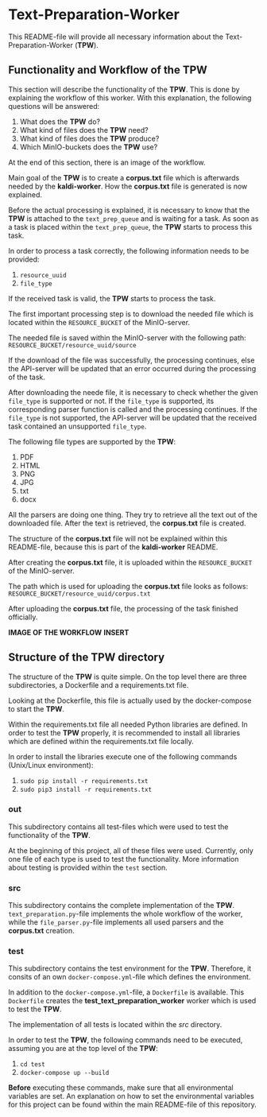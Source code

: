 # Text-Preparation-Worker

This README-file will provide all necessary information about the Text-Preparation-Worker (**TPW**).

## Functionality and Workflow of the TPW

This section will describe the functionality of the **TPW**. This is done by explaining the workflow of this worker. With this explanation, the following questions will be answered:

1. What does the **TPW** do?
2. What kind of files does the **TPW** need?
3. What kind of files does the **TPW** produce?
4. Which MinIO-buckets does the **TPW** use?

At the end of this section, there is an image of the workflow.

Main goal of the **TPW** is to create a **corpus.txt** file which is afterwards needed by the **kaldi-worker**. How the **corpus.txt** file is generated is now explained.

Before the actual processing is explained, it is necessary to know that the **TPW** is attached to the `text_prep_queue` and is waiting for a task. As soon as a task is placed within the `text_prep_queue`, the **TPW** starts to process this task.

In order to process a task correctly, the following information needs to be provided:

1. `resource_uuid`
2. `file_type`

If the received task is valid, the **TPW** starts to process the task.

The first important processing step is to download the needed file which is located within the `RESOURCE_BUCKET` of the MinIO-server.

The needed file is saved within the MinIO-server with the following path: `RESOURCE_BUCKET/resource_uuid/source`

If the download of the file was successfully, the processing continues, else the API-server will be updated that an error occurred during the processing of the task.

After downloading the neede file, it is necessary to check whether the given `file_type` is supported or not. If the `file_type` is supported, its corresponding parser function is called and the processing continues. If the `file_type` is not supported, the API-server will be updated that the received task contained an unsupported `file_type`.

The following file types are supported by the **TPW**:

1. PDF
2. HTML
3. PNG
4. JPG
5. txt
6. docx

All the parsers are doing one thing. They try to retrieve all the text out of the downloaded file. After the text is retrieved, the **corpus.txt** file is created.

The structure of the **corpus.txt** file will not be explained within this README-file, because this is part of the **kaldi-worker** README.

After creating the **corpus.txt** file, it is uploaded within the `RESOURCE_BUCKET` of the MinIO-server.

The path which is used for uploading the **corpus.txt** file looks as follows:
`RESOURCE_BUCKET/resource_uuid/corpus.txt`

After uploading the **corpus.txt** file, the processing of the task finished officially.

**IMAGE OF THE WORKFLOW**
**INSERT**

## Structure of the TPW directory

The structure of the **TPW** is quite simple. On the top level there are three subdirectories, a Dockerfile and a requirements.txt file.

Looking at the Dockerfile, this file is actually used by the docker-compose to start the **TPW**.

Within the requirements.txt file all needed Python libraries are defined. In order to test the **TPW** properly, it is recommended to install all libraries which are defined within the requirements.txt file locally.

In order to install the libraries execute one of the following commands (Unix/Linux environment):

1. `sudo pip install -r requirements.txt`
2. `sudo pip3 install -r requirements.txt`

### out

This subdirectory contains all test-files which were used to test the functionality of the **TPW**.

At the beginning of this project, all of these files were used. Currently, only one file of each type is used to test the functionality. More information about testing is provided within the `test` section.

### src

This subdirectory contains the complete implementation of the **TPW**. `text_preparation.py`-file implements the whole workflow of the worker, while the `file_parser.py`-file implements all used parsers and the **corpus.txt** creation.

### test

This subdirectory contains the test environment for the **TPW**. Therefore, it consits of an own `docker-compose.yml`-file which defines the environment.

In addition to the `docker-compose.yml`-file, a `Dockerfile` is available. This `Dockerfile` creates the **test_text_preparation_worker** worker which is used to test the **TPW**.

The implementation of all tests is located within the *src* directory.

In order to test the **TPW**, the following commands need to be executed, assuming you are at the top level of the **TPW**:

1. `cd test`
2. `docker-compose up --build`

**Before** executing these commands, make sure that all environmental variables are set. An explanation on how to set the environmental variables for this project can be found within the main README-file of this repository.
